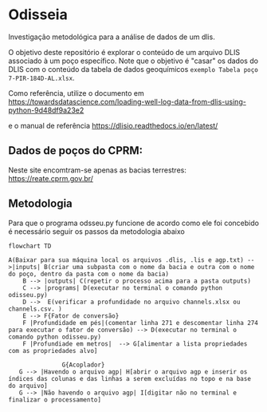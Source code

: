 # Odisseia
Investigação metodológica para a análise de dados de um dlis.

O objetivo deste repositório é explorar o conteúdo de um arquivo DLIS associado à um poço específico. Note que o objetivo é "casar" os dados do DLIS com o conteúdo da tabela de dados geoquímicos `exemplo Tabela poço 7-PIR-184D-AL.xlsx`.<br>

Como referência, utilize o documento em https://towardsdatascience.com/loading-well-log-data-from-dlis-using-python-9d48df9a23e2

e o manual de referência https://dlisio.readthedocs.io/en/latest/

## Dados de poços do CPRM:
Neste site encomtram-se apenas as bacias terrestres: https://reate.cprm.gov.br/


## Metodologia

Para que o programa odsseu.py funcione de acordo como ele foi concebido é necessário seguir os passos da metodologia abaixo

```mermaid
flowchart TD

A(Baixar para sua máquina local os arquivos .dlis, .lis e agp.txt) -->|inputs| B(criar uma subpasta com o nome da bacia e outra com o nome do poço, dentro da pasta com o nome da bacia)
    B --> |outputs| C(repetir o processo acima para a pasta outputs)
    C --> |programs| D(executar no terminal o comando python odisseu.py)
    D -->  E(verificar a profundidade no arquivo channels.xlsx ou channels.csv. )
    E --> F{Fator de conversão}             
    F |Profundidade em pés|(comentar linha 271 e descomentar linha 274 para executar o fator de conversão) --> D(executar no terminal o comando python odisseu.py)
    F |Profundiade em metros|  --> G[alimentar a lista propriedades com as propriedades alvo]

               G{Acoplador}
   G --> |Havendo o arquivo agp| H[abrir o arquivo agp e inserir os índices das colunas e das linhas a serem excluídas no topo e na base do arquivo]   
   G --> |Não havendo o arquivo agp| I[digitar não no terminal e finalizar o processamento]


```
